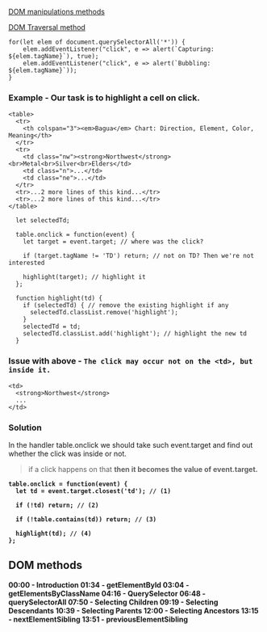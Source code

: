 [ DOM manipulations methods ](https://www.youtube.com/watch?v=y17RuWkWdn8)

[ DOM Traversal method ](https://www.youtube.com/watch?v=v7rSSy8CaYE)

```
for(let elem of document.querySelectorAll('*')) {
    elem.addEventListener("click", e => alert(`Capturing: ${elem.tagName}`), true);
    elem.addEventListener("click", e => alert(`Bubbling: ${elem.tagName}`));
}
```


### Example - Our task is to highlight a cell <td> on click.

```
<table>
  <tr>
    <th colspan="3"><em>Bagua</em> Chart: Direction, Element, Color, Meaning</th>
  </tr>
  <tr>
    <td class="nw"><strong>Northwest</strong><br>Metal<br>Silver<br>Elders</td>
    <td class="n">...</td>
    <td class="ne">...</td>
  </tr>
  <tr>...2 more lines of this kind...</tr>
  <tr>...2 more lines of this kind...</tr>
</table>
```
```
  let selectedTd;

  table.onclick = function(event) {
    let target = event.target; // where was the click?

    if (target.tagName != 'TD') return; // not on TD? Then we're not interested

    highlight(target); // highlight it
  };

  function highlight(td) {
    if (selectedTd) { // remove the existing highlight if any
      selectedTd.classList.remove('highlight');
    }
    selectedTd = td;
    selectedTd.classList.add('highlight'); // highlight the new td
  }

```

### Issue with above - `The click may occur not on the <td>, but inside it.`

```
<td>
  <strong>Northwest</strong>
  ...
</td>
```

### Solution

In the handler table.onclick we should take such event.target and find out whether the click was inside <td> or not.

> if a click happens on that <strong> then it becomes the value of event.target.

```
table.onclick = function(event) {
  let td = event.target.closest('td'); // (1)

  if (!td) return; // (2)

  if (!table.contains(td)) return; // (3)

  highlight(td); // (4)
};
```

## DOM methods
00:00 - Introduction
01:34 - getElementById
03:04 - getElementsByClassName
04:16 - QuerySelector
06:48 - querySelectorAll
07:50 - Selecting Children
09:19 - Selecting Descendants
10:39 - Selecting Parents
12:00 - Selecting Ancestors
13:15 - nextElementSibling
13:51 - previousElementSibling